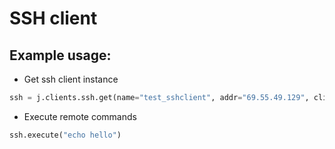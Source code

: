 # SSH client

## Example usage:

- Get ssh client instance

```python
ssh = j.clients.ssh.get(name="test_sshclient", addr="69.55.49.129", client_type="paramiko")
```

- Execute remote commands

```python
ssh.execute("echo hello")
```
